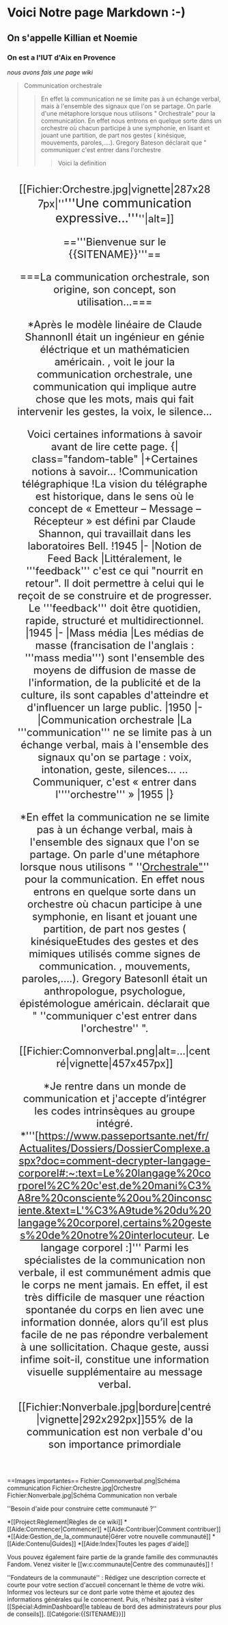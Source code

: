 
#  Voici Notre page Markdown :-)
## On s'appelle Killian et Noemie 
### On est a l'IUT d'Aix en Provence
*nous avons fais une page wiki*

> Communication orchestrale
>> En effet la communication ne se limite pas à un échange verbal, mais à l'ensemble des signaux que l'on se partage. On parle d'une métaphore lorsque nous utilisons " Orchestrale" pour la communication. En effet nous entrons en quelque sorte dans un orchestre où chacun participe à une symphonie, en lisant et jouant une partition, de part nos gestes ( kinésique, mouvements, paroles,....). Gregory Bateson déclarait que " communiquer c'est entrer dans l'orchestre 
>>> Voici la definition 




<mainpage-leftcolumn-start /><div style="text-align: center; font-size: x-large; padding: 1em;">[[Fichier:Orchestre.jpg|vignette|287x287px|''<big>'''Une communication expressive...'''</big>''|alt=]]

=='''Bienvenue sur le {{SITENAME}}'''==

===La communication orchestrale, son origine, son concept, son utilisation...===

*Après le modèle linéaire de Claude Shannon<ref group="info">Il était un ingénieur en génie éléctrique et un mathématicien américain. </ref>, voit le jour la communication orchestrale, une communication qui implique autre chose que les mots, mais qui fait intervenir les gestes, la voix, le silence...

Voici certaines informations à savoir avant de lire cette page. 
{| class="fandom-table"
|+Certaines notions à savoir...
!Communication télégraphique
!La vision du télégraphe est historique, dans le sens où le concept de « Emetteur – Message – Récepteur » est défini par Claude Shannon, qui travaillait dans les laboratoires Bell.
!1945
|-
|Notion de Feed Back
|Littéralement, le '''feedback''' c'est ce qui "nourrit en retour". Il doit permettre à celui qui le reçoit de se construire et de progresser. Le '''feedback''' doit être quotidien, rapide, structuré et multidirectionnel.
|1945
|-
|Mass média
|Les médias de masse (francisation de l'anglais : '''mass media''') sont l'ensemble des moyens de diffusion de masse de l'information, de la publicité et de la culture, ils sont capables d'atteindre et d'influencer un large public.
|1950
|-
|Communication orchestrale
|La '''communication''' ne se limite pas à un échange verbal, mais à l'ensemble des signaux qu'on se partage : voix, intonation, geste, silences… ... Communiquer, c'est « entrer dans l''''orchestre''' »
|1955
|}

*En effet la communication ne se limite pas à un échange verbal, mais à l'ensemble des signaux que l'on se partage. On parle d'une métaphore lorsque nous utilisons " ''<u>Orchestrale"</u>'' pour la communication. En effet nous entrons en quelque sorte dans un orchestre où chacun participe à une symphonie, en lisant et jouant une partition, de part nos gestes ( kinésique<ref group="info">Etudes des gestes et des mimiques utilisés comme signes de communication.</ref> , mouvements, paroles,....). Gregory Bateson<ref group="info">Il était un anthropologue, psychologue, épistémologue américain. </ref>  déclarait que " ''communiquer c'est entrer dans l'orchestre'' ".

[[Fichier:Comnonverbal.png|alt=...|centré|vignette|457x457px]]

*Je rentre dans un monde de communication  et j'accepte d’intégrer les codes intrinsèques au groupe intégré.
*'''[https://www.passeportsante.net/fr/Actualites/Dossiers/DossierComplexe.aspx?doc=comment-decrypter-langage-corporel#:~:text=Le%20langage%20corporel%2C%20c'est,de%20mani%C3%A8re%20consciente%20ou%20inconsciente.&text=L'%C3%A9tude%20du%20langage%20corporel,certains%20gestes%20de%20notre%20interlocuteur. Le langage corporel :]''' Parmi les spécialistes de la communication non verbale, il est communément admis que le corps ne ment jamais. En effet, il est très difficile de masquer une réaction spontanée du corps en lien avec une information donnée, alors qu’il est plus facile de ne pas répondre verbalement à une sollicitation. Chaque geste, aussi infime soit-il, constitue une information visuelle supplémentaire au message verbal.

[[Fichier:Nonverbale.jpg|bordure|centré|vignette|292x292px]]<ref group="info">55% de la communication est non verbale d'ou son importance primordiale </ref>
<br /></div>
<references group="info" />

==Images importantes==
<gallery position="center" captionalign="center" navigation="true">
Fichier:Comnonverbal.png|Schéma communication
Fichier:Orchestre.jpg|Orchestre
Fichier:Nonverbale.jpg|Schéma Communication non verbale
</gallery>
<!-- La galerie ci-dessus convient parfaitement pour les pages d'articles mais il serait également bien d'en avoir une autre juste en dessous qui listerait les pages de Catégorie: les plus importantes. -->
<mainpage-endcolumn />
<mainpage-rightcolumn-start />
''Besoin d'aide pour construire cette communauté ?''

*[[Project:Règlement|Règles de ce wiki]]
*[[Aide:Commencer|Commencer]]
*[[Aide:Contribuer|Comment contribuer]]
*[[Aide:Gestion_de_la_communauté|Gérer votre nouvelle communauté]]
*[[Aide:Contenu|Guides]]
*[[Aide:Index|Toutes les pages d'aide]]

Vous pouvez également faire partie de la grande famille des communautés Fandom. Venez visiter le [[w:c:communaute|Centre des communautés]] !

''Fondateurs de la communauté'' : Rédigez une description correcte et courte pour votre section d'accueil concernant le thème de votre wiki. Informez vos lecteurs sur ce dont parle votre thème et ajoutez des informations générales qui le concernent. Puis, n'hésitez pas à visiter [[Spécial:AdminDashboard|le tableau de bord des administrateurs pour plus de conseils]].
<mainpage-endcolumn />
[[Catégorie:{{SITENAME}}]]

